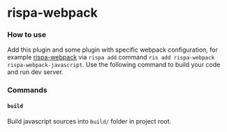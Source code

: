 # rispa-webpack

### How to use
Add this plugin and some plugin with specific webpack configuration, for example [rispa-webpack](https://github.com/rispa-io/rispa-webpack-javascript) via `rispa add` command `ris add rispa-webpack rispa-webpack-javascript`.
Use the following command to build your code and run dev server.

### Commands

#### `build`
Build javascript sources into `build/` folder in project root.
